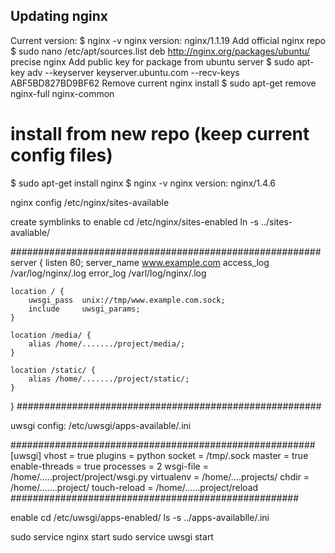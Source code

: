 Updating nginx
--------------
Current version:
    $ nginx -v
    nginx version: nginx/1.1.19
Add official nginx repo
    $ sudo nano /etc/apt/sources.list
    deb http://nginx.org/packages/ubuntu/ precise nginx
Add public key for package from ubuntu server
    $ sudo apt-key adv --keyserver keyserver.ubuntu.com --recv-keys ABF5BD827BD9BF62
Remove current nginx install
    $ sudo apt-get remove nginx-full nginx-common

# install from new repo (keep current config files)
$ sudo apt-get install nginx
$ nginx -v
nginx version: nginx/1.4.6

nginx config
/etc/nginx/sites-available

create symblinks to enable
cd /etc/nginx/sites-enabled
ln -s ../sites-avaliable/<nginx conf file>

########################################################
server {
	listen 80;
	server_name www.example.com
	access_log /var/log/nginx/<name>.log
	error_log /varl/log/nginx/<name>.log

	location / {
		uwsgi_pass	unix://tmp/www.example.com.sock;
		include		uwsgi_params;
	}

	location /media/ {
		alias /home/......./project/media/;
	}

	location /static/ {
		alias /home/......./project/static/;
	}
}
#######################################################

uwsgi config:
/etc/uwsgi/apps-available/<name>.ini

#######################################################
[uwsgi]
vhost = true
plugins = python
socket = /tmp/<name>.sock
master = true
enable-threads = true
processes = 2
wsgi-file = /home/.....project/project/wsgi.py
virtualenv = /home/....projects/<name>
chdir = /home/.......project/
touch-reload = /home/......project/reload
####################################################

enable
cd /etc/uwsgi/apps-enabled/
ls -s ../apps-availablle/<name>.ini

sudo service nginx start
sudo service uwsgi start